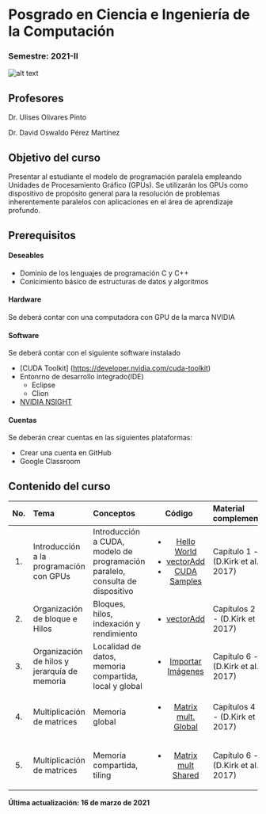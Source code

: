 # Posgrado en Ciencia e Ingeniería de la Computación 

###  Semestre: 2021-II
![alt text](figs/logo.png)


## Profesores
 Dr. Ulises Olivares Pinto
 
 Dr. David Oswaldo Pérez Martínez

## Objetivo del curso
Presentar al estudiante el modelo de programación paralela empleando Unidades de
Procesamiento Gráfico (GPUs). Se utilizarán los GPUs como dispositivo de propósito
general para la resolución de problemas inherentemente paralelos con aplicaciones en el área de aprendizaje profundo.


## Prerequisitos
#### Deseables
+ Dominio de los lenguajes de programación C y C++ 
+ Conicimiento básico de estructuras de datos y algoritmos

#### Hardware
Se deberá contar con una computadora con GPU de la marca NVIDIA


#### Software
Se deberá contar con el siguiente software instalado 

  + [CUDA Toolkit] (https://developer.nvidia.com/cuda-toolkit)
  + Entonrno de desarrollo integrado(IDE)
    - Eclipse
    - Clion
  + [NVIDIA NSIGHT](https://developer.nvidia.com/nsight-visual-studio-edition)
    

#### Cuentas
Se deberán crear cuentas en las siguientes plataformas:
  + Crear una cuenta en GitHub
  + Google Classroom
  
## Contenido del curso
| No.        | Tema           | Conceptos |Código  |  Material complementario|
| :-------------: |:-------------| :-------------|:-----:| :-----|
| 1.              |Introducción a la programación con GPUs          | Introducción a CUDA, modelo de programación paralelo, consulta de dispositivo |   <ul><li>[Hello World](code/1.hello.cu)</li> <li>[vectorAdd](code/2.vectorAdd.cu)</li> <li>[CUDA Samples](https://github.com/NVIDIA/cuda-samples)</li></ul>    |  Capítulo 1 - (D.Kirk et al., 2017)
| 2.              |Organización de bloque e Hilos     | Bloques,  hilos, indexación y rendimiento |   <ul><li>[vectorAdd](code/2.vectorAdd.cu)</li></ul>    |  Capítulos 2 y 3 - (D.Kirk et al., 2017)
| 3.              |Organización de hilos y jerarquía de memoria  | Localidad de datos, memoria compartida, local y global |   <ul><li>[Importar Imágenes](code/importImage)</li></ul>    |  Capítulo 6 - (D.Kirk et al., 2017)
| 4.              |Multiplicación de matrices  | Memoria global |   <ul><li>[Matrix mult. Global](code/3.matrixMultGlobal.cu)</li></ul>    |  Capítulos 4 y 5 - (D.Kirk et al., 2017)
| 5.              |Multiplicación de matrices  | Memoria compartida, tiling |   <ul><li>[Matrix mult Shared](code/4.matrixMultShared.cu)</li></ul>    |  Capítulo 6 - (D.Kirk et al., 2017)

**Última actualización: 16 de marzo de 2021**

